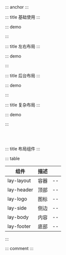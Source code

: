 ::: anchor
:::

::: title 基础使用
:::

::: demo

<template>
  <lay-layout>
    <lay-header>header</lay-header>
    <lay-body>content</lay-body>
    <lay-footer>footer</lay-footer>
  </lay-layout>
</template>

<script>
import { ref } from 'vue';

export default {
  setup() {

    return {
    }
  }
}
</script>

<style>
.lay-code .layui-footer,
.lay-code .layui-header {
  line-height: 60px;
  text-align: center;
  background: #87ca9a;
  color: white;
}
.lay-code .layui-side {
  display: flex;
  background: #77c38c;
  align-items: center;
  justify-content: center;
  color: white;
}
.lay-code .layui-body {
  display: flex;
  background: #5FB878;
  align-items: center;
  justify-content: center;
  color: white;
}
</style>

:::

::: title 左右布局
:::

::: demo

<template>
  <lay-layout>
    <lay-side>left</lay-side>
    <lay-body>content</lay-body>
    <lay-side>right</lay-side>
  </lay-layout>
</template>

<script>
import { ref } from 'vue';

export default {
  setup() {

    return {
    }
  }
}
</script>

:::

::: title 后台布局
:::

::: demo

<template>
  <lay-layout>
    <lay-header>header</lay-header>
    <lay-layout>
      <lay-side>side</lay-side>
      <lay-body>content</lay-body>
    </lay-layout>
  </lay-layout>
</template>

<script>
import { ref } from 'vue';

export default {
  setup() {

    return {
    }
  }
}
</script>

:::

::: title 复杂布局
:::

::: demo

<template>
  <lay-layout>
    <lay-side>side</lay-side>
    <lay-layout>
      <lay-header>header</lay-header>
      <lay-body>body</lay-body>
      <lay-footer>footer</lay-footer>
    </lay-layout>
  </lay-layout>
  <hr>
  <lay-layout>
    <lay-layout>
      <lay-header>header</lay-header>
      <lay-body>body</lay-body>
      <lay-footer>footer</lay-footer>
    </lay-layout>
    <lay-side>side</lay-side>
  </lay-layout>
  <hr>
  <lay-layout>
    <lay-header>Header</lay-header>
    <lay-body>
      <lay-layout>
        <lay-side :width="160">Left</lay-side>
        <lay-body>Content</lay-body>
      </lay-layout>
    </lay-body>
    <lay-footer>Footer</lay-footer>
  </lay-layout>
  <hr>
  <lay-layout>
    <lay-header>Header</lay-header>
    <lay-body>
      <lay-layout>
        <lay-body>Content</lay-body>
        <lay-side :width="160">Right</lay-side>
      </lay-layout>
    </lay-body>
    <lay-footer>Footer</lay-footer>
  </lay-layout>
</template>

<script>
import { ref } from 'vue';

export default {
  setup() {

    return {
    }
  }
}
</script>

:::

<br>
<br>

::: title 布局组件
:::

::: table

| 组件       | 描述 |     |
| ---------- | ---- | --- |
| lay-layout | 容器 | --  |
| lay-header | 顶部 | --  |
| lay-logo   | 图标 | --  |
| lay-side   | 侧边 | --  |
| lay-body   | 内容 | --  |
| lay-footer | 底部 | --  |

:::

::: comment
:::